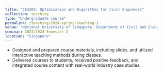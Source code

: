 ```yaml
---
title: "CE3203: Optimization and Algorithms for Civil Engineers"
collection: teaching
type: "Undergraduate course"
permalink: /teaching/2024-spring-teaching-1
venue: "National University of Singapore, Department of Civil and Environmental Engineering"
seminar: 2023/2024 Semester 2
location: "Singapore"
---
```


*	Designed and prepared course materials, including slides, and utilized interactive teaching methods during classes.
*	Delivered courses to students, received positive feedback, and integrated course content with real-world industry case studies.
